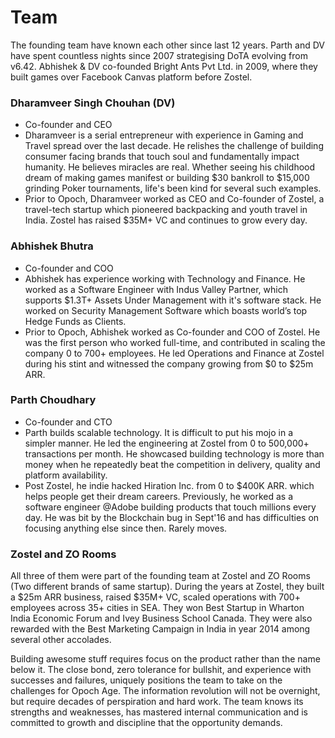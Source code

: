 # Team

The founding team have known each other since last 12 years. Parth and DV have spent countless nights since 2007 strategising DoTA evolving from v6.42. Abhishek & DV co-founded Bright Ants Pvt Ltd. in 2009, where they built games over Facebook Canvas platform before Zostel.

### Dharamveer Singh Chouhan \(DV\)

* Co-founder and CEO
* Dharamveer is a serial entrepreneur with experience in Gaming and Travel spread over the last decade. He relishes the challenge of building consumer facing brands that touch soul and fundamentally impact humanity. He believes miracles are real. Whether seeing his childhood dream of making games manifest or building $30 bankroll to $15,000 grinding Poker tournaments, life's been kind for several such examples. 
* Prior to Opoch, Dharamveer worked as CEO and Co-founder of Zostel, a travel-tech startup which pioneered backpacking and youth travel in India. Zostel has raised $35M+ VC and continues to grow every day.  

### Abhishek Bhutra

* Co-founder and COO
* Abhishek has experience working with Technology and Finance. He worked as a Software Engineer with Indus Valley Partner, which supports $1.3T+ Assets Under Management with it's software stack. He worked on Security Management Software which boasts world’s top Hedge Funds as Clients. 
* Prior to Opoch, Abhishek worked as Co-founder and COO of Zostel. He was the first person who worked full-time, and contributed in scaling the company 0 to 700+ employees. He led Operations and Finance at Zostel during his stint and witnessed the company growing from $0 to $25m ARR. 

### Parth Choudhary

* Co-founder and CTO
* Parth builds scalable technology. It is difficult to put his mojo in a simpler manner. He led the engineering at Zostel from 0 to 500,000+ transactions per month. He showcased building technology is more than money when he repeatedly beat the competition in delivery, quality and platform availability. 
* Post Zostel, he indie hacked Hiration Inc. from 0 to $400K ARR. which helps people get their dream careers. Previously, he worked as a software engineer @Adobe building products that touch millions every day. He was bit by the Blockchain bug in Sept'16 and has difficulties on focusing anything else since then. Rarely moves.

### Zostel and ZO Rooms

All three of them were part of the founding team at Zostel and ZO Rooms \(Two different brands of same startup\). During the years at Zostel, they built a $25m ARR business, raised $35M+ VC, scaled operations with 700+ employees across 35+ cities in SEA. They won Best Startup in Wharton India Economic Forum and Ivey Business School Canada. They were also rewarded with the Best Marketing Campaign in India in year 2014 among several other accolades.

Building awesome stuff requires focus on the product rather than the name below it. The close bond, zero tolerance for bullshit, and experience with successes and failures, uniquely positions the team to take on the challenges for Opoch Age. The information revolution will not be overnight, but require decades of perspiration and hard work. The team knows its strengths and weaknesses, has mastered internal communication and is committed to growth and discipline that the opportunity demands.  


